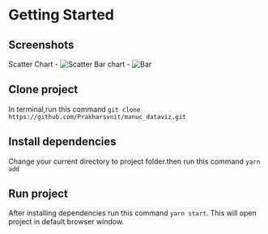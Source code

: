 # Getting Started

## Screenshots

Scatter Chart - ![Scatter](https://drive.google.com/file/d/1UYtDMKin0Ic6iVvXStToIlM3sCETv3Hz/view?usp=shareing)
Bar chart - ![Bar](https://drive.google.com/file/d/1pf0OQ-f6B4cFwy5cNqgTLs8ihq02gJrx/view?usp=sharing)

## Clone project

In terminal,run this command `git clone https://github.com/Prakharsvnit/manuc_dataviz.git`

## Install dependencies

Change your current directory to project folder.then run this command `yarn add` 

## Run project

After installing dependencies run this command `yarn start`. This will open project in default browser window.
